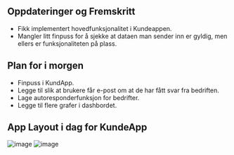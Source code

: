 ## Oppdateringer og Fremskritt

- Fikk implementert hovedfunksjonalitet i Kundeappen.
- Mangler litt finpuss for å sjekke at dataen man sender inn er gyldig, men ellers er funksjonaliteten på plass.

## Plan for i morgen
- Finpuss i KundApp.
- Legge til slik at brukere får e-post om at de har fått svar fra bedriften.
- Lage autoresponderfunksjon for bedrifter.
- Legge til flere grafer i dashbordet.

## App Layout i dag for KundeApp

![image](https://github.com/Ben9boyz/FagProove-2024/assets/167029110/91fc13d0-04a6-46b7-a140-2c03edb02df1)
![image](https://github.com/Ben9boyz/FagProove-2024/assets/167029110/3a2c70d0-0733-4216-96d5-d5b2dbc4526c)
